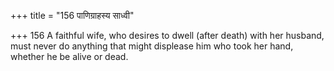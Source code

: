 +++
title = "156 पाणिग्राहस्य साध्वी"

+++
156	A faithful wife, who desires to dwell (after death) with her husband, must never do anything that might displease him who took her hand, whether he be alive or dead.